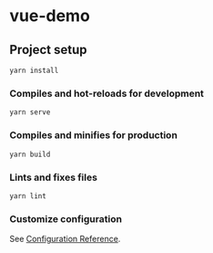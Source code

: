 <!--
 * @Author: zhaoliangcai@yiyetech.com
 * @Date: 2022-06-06 15:33:19
 * @LastEditors: zhaoliangcai@yiyetech.com
 * @LastEditTime: 2022-06-09 17:06:51
 * @FilePath: \工作3\vue-demo\README.md
-->
# vue-demo

## Project setup
```
yarn install
```

### Compiles and hot-reloads for development
```
yarn serve
```

### Compiles and minifies for production
```
yarn build
```

### Lints and fixes files
```
yarn lint
```

### Customize configuration
See [Configuration Reference](https://cli.vuejs.org/config/).
